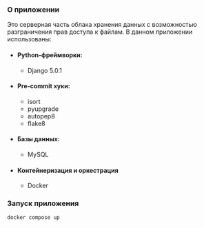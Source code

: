 ### О приложении

Это серверная часть облака хранения данных с возможностью разграничения прав доступа к файлам.
В данном приложении использованы:

* #### Python-фреймворки:
    * Django 5.0.1
* #### Pre-commit хуки:
    * isort
    * pyupgrade
    * autopep8
    * flake8
* #### Базы данных:
    * MySQL
* #### Контейнеризация и оркестрация
    * Docker
### Запуск приложения
`docker compose up`